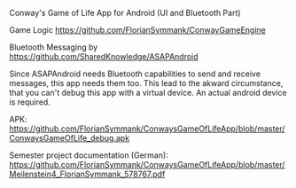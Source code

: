 Conway's Game of Life App for Android (UI and Bluetooth Part)

Game Logic
https://github.com/FlorianSymmank/ConwayGameEngine

Bluetooth Messaging by 
https://github.com/SharedKnowledge/ASAPAndroid

Since ASAPAndroid needs Bluetooth capabilities to send and receive messages, this app needs them too.
This lead to the akward circumstance, that you can't debug this app with a virtual device. An actual android device is required.

APK: https://github.com/FlorianSymmank/ConwaysGameOfLifeApp/blob/master/ConwaysGameOfLife_debug.apk

Semester project documentation (German): https://github.com/FlorianSymmank/ConwaysGameOfLifeApp/blob/master/Meilenstein4_FlorianSymmank_578767.pdf
